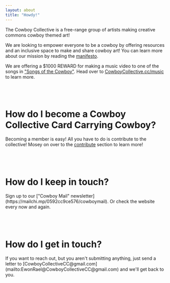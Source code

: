 ```yaml
---
layout: about
title: "Howdy!"
---
```

The Cowboy Collective is a free-range group of artists making creative commons cowboy themed art!

We are looking to empower everyone to be a cowboy by offering resources and an inclusive space to make and share cowboy art! You can learn more about our mission by reading the [manifesto](https://cowboycollective.cc/2019/11/28/Manifesto.html).

We are offering a $1000 REWARD for making a music video to one of the songs in ["Songs of the Cowboy"](https://cowboycollective.bandcamp.com/album/songs-of-the-cowboy-vol-01). Head over to [CowboyCollective.cc/music](https://CowboyCollective.cc/music) to learn more.
<br><br><br><br>

<h1>How do I become a Cowboy Collective Card Carrying Cowboy?</h1>

Becoming a member is easy! All you have to do is contribute to the collective! Mosey on over to the [contribute](https://cowboycollective.cc/Submit) section to learn more!
<br><br><br><br>

<h1>How do I keep in touch?</h1>
Sign up to our ["Cowboy Mail" newsletter](https://mailchi.mp/0592cc9ce576/cowboymail). Or check the website every now and again.
<br><br><br><br>

<h1>How do I get in touch?</h1>
If you want to reach out, but you aren't submitting anything, just send a letter to [CowboyCollectiveCC@gmail.com](mailto:EwonRael@CowboyCollectiveCC@gmail.com) and we'll get back to you.
